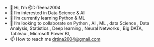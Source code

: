 - 👋 Hi, I’m @DrTeena2004
- 👀 I’m interested in  Data Science & AI
- 🌱 I’m currently learning  Python &  ML
- 💞️ I’m looking to collaborate on  Python , AI , ML , data Science , Data Analysis, Statistics , Deep learning , Neural Networks , Big DATA, Tableau , Microsoft Power BI,
- 📫 How to reach me  drtina2004@gmail.com

<!---
DrTeena2004/DrTeena2004 is a ✨ special ✨ repository because its `README.md` (this file) appears on your GitHub profile.
You can click the Preview link to take a look at your changes.
--->
